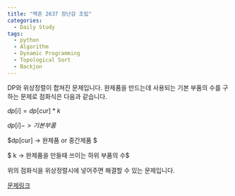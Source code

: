 ```yaml
---
title: "백준 2637 장난감 조립"
categories:
  - Daily Study
tags:
  - python
  - Algorithm
  - Dynamic Programming
  - Topological Sort
  - Backjon
---
```


DP와 위상정렬이 합쳐진 문제입니다.
완제품을 만드는데 사용되는 기본 부품의 수를 구하는 문제로 점화식은 다음과 같습니다.

$dp[i] = dp[cur]*k$ 


$dp[i] -> 기본부품$ 


$dp[cur] -> 완제품 or 중간제품 $


$ k -> 완제품을 만들때 쓰이는 하위 부품의 수$

위의 점화식을 위상정렬시에 넣어주면 해결할 수 있는 문제입니다.

[문제링크](https://www.acmicpc.net/problem/2637)


<script src="https://gist.github.com/voka/e475ac3f3be62c6c62b2c225a1084a4b.js"></script>